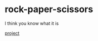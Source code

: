 # rock-paper-scissors
I think you know what it is

<a href="https://unlucky322.github.io/rock-paper-scissors/" target="_blank">project</a>
